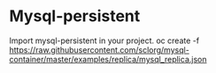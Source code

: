 # Mysql-persistent
Import mysql-persistent in your project. 
oc create -f \
    https://raw.githubusercontent.com/sclorg/mysql-container/master/examples/replica/mysql_replica.json
